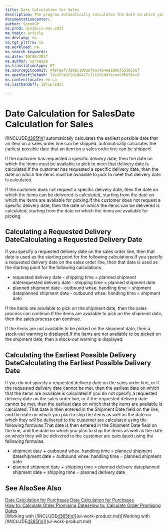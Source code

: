 ```yaml
---
title: Date Calculation for Sales
description: The program automatically calculates the date on which you must order an item to have it in inventory on a certain date. This is the date on which you can expect items ordered on a particular date to be available for picking.
documentationcenter: 
author: SorenGP
ms.prod: dynamics-nav-2017
ms.topic: article
ms.devlang: na
ms.tgt_pltfrm: na
ms.workload: na
ms.search.keywords: 
ms.date: 09/06/2017
ms.author: sgroespe
ms.translationtype: HT
ms.sourcegitcommit: 4fefaef7380ac10836fcac404eea006f55d8556f
ms.openlocfilehash: 72e8f2a2f1d2d6427c716205da7ecee58b85bcc6
ms.contentlocale: en-ca
ms.lasthandoff: 10/16/2017

---
```

# <a name="date-calculation-for-sales"></a><span data-ttu-id="86ded-104">Date Calculation for Sales</span><span class="sxs-lookup"><span data-stu-id="86ded-104">Date Calculation for Sales</span></span>
[!INCLUDE[d365fin](includes/d365fin_md.md)]<span data-ttu-id="86ded-105"> automatically calculates the earliest possible date that an item on a sales order line can be shipped.</span><span class="sxs-lookup"><span data-stu-id="86ded-105"> automatically calculates the earliest possible date that an item on a sales order line can be shipped.</span></span>

<span data-ttu-id="86ded-106">If the customer has requested a specific delivery date, then the date on which the items must be available to pick to meet that delivery date is calculated.</span><span class="sxs-lookup"><span data-stu-id="86ded-106">If the customer has requested a specific delivery date, then the date on which the items must be available to pick to meet that delivery date is calculated.</span></span>

<span data-ttu-id="86ded-107">If the customer does not request a specific delivery date, then the date on which the items can be delivered is calculated, starting from the date on which the items are available for picking.</span><span class="sxs-lookup"><span data-stu-id="86ded-107">If the customer does not request a specific delivery date, then the date on which the items can be delivered is calculated, starting from the date on which the items are available for picking.</span></span>

## <a name="calculating-a-requested-delivery-date"></a><span data-ttu-id="86ded-108">Calculating a Requested Delivery Date</span><span class="sxs-lookup"><span data-stu-id="86ded-108">Calculating a Requested Delivery Date</span></span>
<span data-ttu-id="86ded-109">If you specify a requested delivery date on the sales order line, then that date is used as the starting point for the following calculations.</span><span class="sxs-lookup"><span data-stu-id="86ded-109">If you specify a requested delivery date on the sales order line, then that date is used as the starting point for the following calculations.</span></span>

- <span data-ttu-id="86ded-110">requested delivery date - shipping time = planned shipment date</span><span class="sxs-lookup"><span data-stu-id="86ded-110">requested delivery date - shipping time = planned shipment date</span></span>
- <span data-ttu-id="86ded-111">planned shipment date - outbound whse. handling time = shipment date</span><span class="sxs-lookup"><span data-stu-id="86ded-111">planned shipment date - outbound whse. handling time = shipment date</span></span>

<span data-ttu-id="86ded-112">If the items are available to pick on the shipment date, then the sales process can continue.</span><span class="sxs-lookup"><span data-stu-id="86ded-112">If the items are available to pick on the shipment date, then the sales process can continue.</span></span>

<span data-ttu-id="86ded-113">If the items are not available to be picked on the shipment date, then a stock-out warning is displayed.</span><span class="sxs-lookup"><span data-stu-id="86ded-113">If the items are not available to be picked on the shipment date, then a stock-out warning is displayed.</span></span>

## <a name="calculating-the-earliest-possible-delivery-date"></a><span data-ttu-id="86ded-114">Calculating the Earliest Possible Delivery Date</span><span class="sxs-lookup"><span data-stu-id="86ded-114">Calculating the Earliest Possible Delivery Date</span></span>
<span data-ttu-id="86ded-115">If you do not specify a requested delivery date on the sales order line, or if the requested delivery date cannot be met, then the earliest date on which that the items are available is calculated.</span><span class="sxs-lookup"><span data-stu-id="86ded-115">If you do not specify a requested delivery date on the sales order line, or if the requested delivery date cannot be met, then the earliest date on which that the items are available is calculated.</span></span> <span data-ttu-id="86ded-116">That date is then entered in the Shipment Date field on the line, and the date on which you plan to ship the items as well as the date on which they will be delivered to the customer are calculated using the following formulas.</span><span class="sxs-lookup"><span data-stu-id="86ded-116">That date is then entered in the Shipment Date field on the line, and the date on which you plan to ship the items as well as the date on which they will be delivered to the customer are calculated using the following formulas.</span></span>

- <span data-ttu-id="86ded-117">shipment date + outbound whse. handling time = planned shipment date</span><span class="sxs-lookup"><span data-stu-id="86ded-117">shipment date + outbound whse. handling time = planned shipment date</span></span>
- <span data-ttu-id="86ded-118">planned shipment date + shipping time = planned delivery date</span><span class="sxs-lookup"><span data-stu-id="86ded-118">planned shipment date + shipping time = planned delivery date</span></span>


## <a name="see-also"></a><span data-ttu-id="86ded-119">See Also</span><span class="sxs-lookup"><span data-stu-id="86ded-119">See Also</span></span>  
 <span data-ttu-id="86ded-120">[Date Calculation for Purchases](purchasing-date-calculation-for-purchases.md) </span><span class="sxs-lookup"><span data-stu-id="86ded-120">[Date Calculation for Purchases](purchasing-date-calculation-for-purchases.md) </span></span>  
 [<span data-ttu-id="86ded-121">How to: Calculate Order Promising Dates</span><span class="sxs-lookup"><span data-stu-id="86ded-121">How to: Calculate Order Promising Dates</span></span>](sales-how-to-calculate-order-promising-dates.md)  
 <span data-ttu-id="86ded-122">[Working with [!INCLUDE[d365fin](includes/d365fin_md.md)]](ui-work-product.md)</span><span class="sxs-lookup"><span data-stu-id="86ded-122">[Working with [!INCLUDE[d365fin](includes/d365fin_md.md)]](ui-work-product.md)</span></span>

